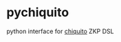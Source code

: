 # pychiquito
python interface for [chiquito](https://github.com/privacy-scaling-explorations/chiquito) ZKP DSL
